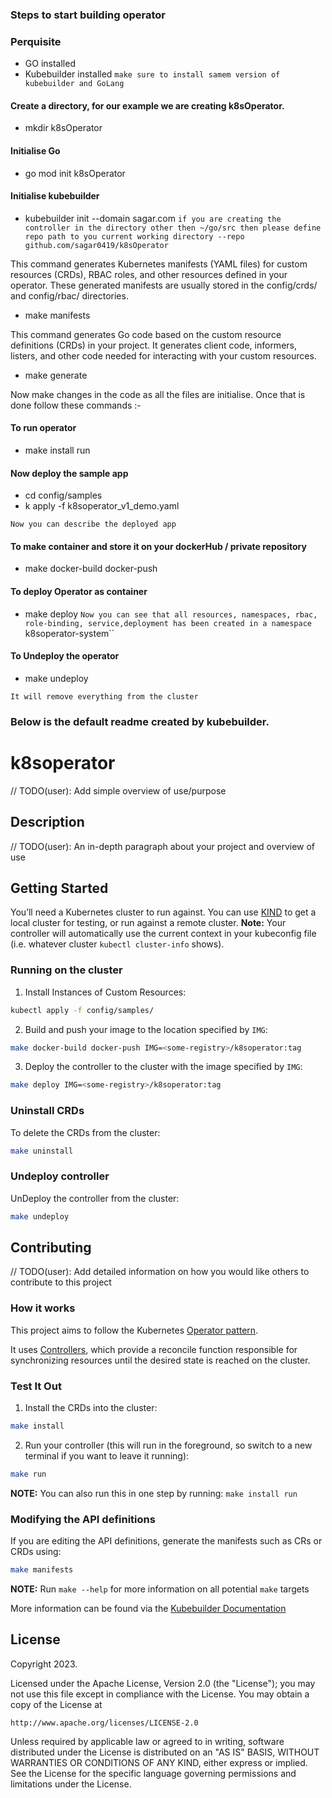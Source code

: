 ### Steps to start building operator

### Perquisite
- GO installed
- Kubebuilder installed
`make sure to install samem version of kubebuilder and GoLang`

#### Create a directory, for our example we are creating k8sOperator.
 - mkdir k8sOperator

#### Initialise Go
 - go mod init k8sOperator

#### Initialise kubebuilder
 - kubebuilder init --domain sagar.com  `if you are creating the controller in the directory other then ~/go/src then please define repo path to you current working directory --repo github.com/sagar0419/k8sOperator`

This command generates Kubernetes manifests (YAML files) for custom resources (CRDs), RBAC roles, and other resources defined in your operator. These generated manifests are usually stored in the config/crds/ and config/rbac/ directories.
 - make manifests

This command generates Go code based on the custom resource definitions (CRDs) in your project. It generates client code, informers, listers, and other code needed for interacting with your custom resources.
 - make generate

Now make changes in the code as all the files  are initialise. Once that is done follow these commands :-
#### To run operator
- make install run

#### Now deploy the sample app 
- cd config/samples
- k apply -f k8soperator_v1_demo.yaml

`Now you can describe the deployed app`

#### To make container and store it on your dockerHub / private repository

- make docker-build docker-push

#### To deploy Operator as container
- make deploy
`Now you can see that all resources, namespaces, rbac, role-binding, service,deployment has been created in a namespace `k8soperator-system``

#### To Undeploy the operator
- make undeploy

`It will remove everything from the cluster`


### Below is the default readme created by kubebuilder. 
# k8soperator
// TODO(user): Add simple overview of use/purpose

## Description
// TODO(user): An in-depth paragraph about your project and overview of use

## Getting Started
You’ll need a Kubernetes cluster to run against. You can use [KIND](https://sigs.k8s.io/kind) to get a local cluster for testing, or run against a remote cluster.
**Note:** Your controller will automatically use the current context in your kubeconfig file (i.e. whatever cluster `kubectl cluster-info` shows).

### Running on the cluster
1. Install Instances of Custom Resources:

```sh
kubectl apply -f config/samples/
```

2. Build and push your image to the location specified by `IMG`:

```sh
make docker-build docker-push IMG=<some-registry>/k8soperator:tag
```

3. Deploy the controller to the cluster with the image specified by `IMG`:

```sh
make deploy IMG=<some-registry>/k8soperator:tag
```

### Uninstall CRDs
To delete the CRDs from the cluster:

```sh
make uninstall
```

### Undeploy controller
UnDeploy the controller from the cluster:

```sh
make undeploy
```

## Contributing
// TODO(user): Add detailed information on how you would like others to contribute to this project

### How it works
This project aims to follow the Kubernetes [Operator pattern](https://kubernetes.io/docs/concepts/extend-kubernetes/operator/).

It uses [Controllers](https://kubernetes.io/docs/concepts/architecture/controller/),
which provide a reconcile function responsible for synchronizing resources until the desired state is reached on the cluster.

### Test It Out
1. Install the CRDs into the cluster:

```sh
make install
```

2. Run your controller (this will run in the foreground, so switch to a new terminal if you want to leave it running):

```sh
make run
```

**NOTE:** You can also run this in one step by running: `make install run`

### Modifying the API definitions
If you are editing the API definitions, generate the manifests such as CRs or CRDs using:

```sh
make manifests
```

**NOTE:** Run `make --help` for more information on all potential `make` targets

More information can be found via the [Kubebuilder Documentation](https://book.kubebuilder.io/introduction.html)

## License

Copyright 2023.

Licensed under the Apache License, Version 2.0 (the "License");
you may not use this file except in compliance with the License.
You may obtain a copy of the License at

    http://www.apache.org/licenses/LICENSE-2.0

Unless required by applicable law or agreed to in writing, software
distributed under the License is distributed on an "AS IS" BASIS,
WITHOUT WARRANTIES OR CONDITIONS OF ANY KIND, either express or implied.
See the License for the specific language governing permissions and
limitations under the License.

